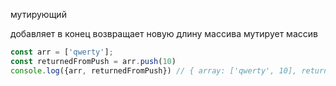 мутирующий

добавляет в конец
возвращает новую длину массива
мутирует массив

```js
const arr = ['qwerty'];
const returnedFromPush = arr.push(10)
console.log({arr, returnedFromPush}) // { array: ['qwerty', 10], returnedFromPush: 4 }
```